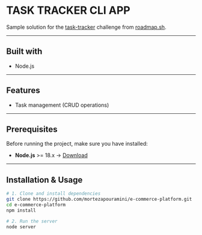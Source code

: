 # TASK TRACKER CLI APP

Sample solution for the [task-tracker](https://roadmap.sh/projects/task-tracker) challenge from [roadmap.sh](https://roadmap.sh/).

---

## Built with

- Node.js

---


## Features

- Task management (CRUD operations)

---

## Prerequisites

Before running the project, make sure you have installed:

- **Node.js** >= 18.x → [Download](https://nodejs.org/en/)

---


## Installation & Usage

```bash
# 1. Clone and install dependencies
git clone https://github.com/mortezapouramini/e-commerce-platform.git
cd e-commerce-platform
npm install

# 2. Run the server
node server

```